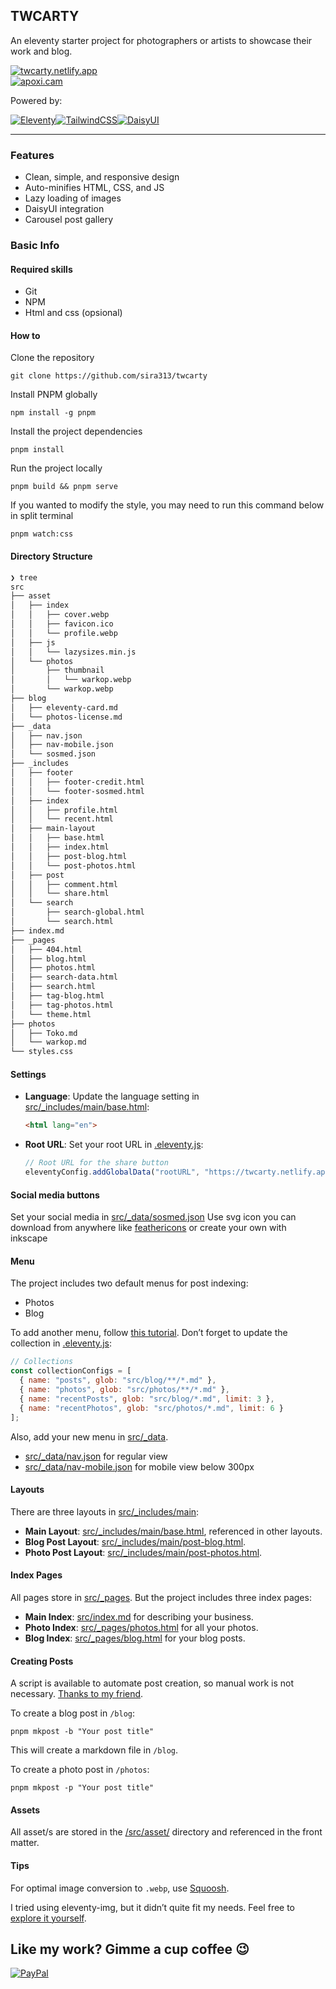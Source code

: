 ## TWCARTY
An eleventy starter project for photographers or artists to showcase their work and blog.

[![twcarty.netlify.app](https://img.shields.io/badge/LIVE-twcarty.netlify.app-blue?style=for-the-badge)](https://twcarty.netlify.app/)  
[![apoxi.cam](https://img.shields.io/badge/SAMPLE-apoxi.cam-blue?style=for-the-badge)](https://apoxi.cam/)

Powered by:

[![Eleventy](https://img.shields.io/badge/Eleventy-000000?style=for-the-badge&logo=eleventy&logoColor=white)](https://www.11ty.dev/)[![TailwindCSS](https://img.shields.io/badge/tailwindcss-%2338B2AC.svg?style=for-the-badge&logo=tailwind-css&logoColor=white)](https://tailwindcss.com/)[![DaisyUI](https://img.shields.io/badge/daisyui-5A0EF8?style=for-the-badge&logo=daisyui&logoColor=white)](https://daisyui.com/)

---

### Features
- Clean, simple, and responsive design
- Auto-minifies HTML, CSS, and JS
- Lazy loading of images
- DaisyUI integration
- Carousel post gallery

### Basic Info

#### Required skills

- Git
- NPM
- Html and css (opsional)

#### How to

Clone the repository
```
git clone https://github.com/sira313/twcarty
```
Install PNPM globally
```
npm install -g pnpm
```
Install the project dependencies
```
pnpm install
```
Run the project locally
```
pnpm build && pnpm serve
```
If you wanted to modify the style, you may need to run this command below in split terminal
```
pnpm watch:css
```

#### Directory Structure
```bash
❯ tree
src
├── asset
│   ├── index
│   │   ├── cover.webp
│   │   ├── favicon.ico
│   │   └── profile.webp
│   ├── js
│   │   └── lazysizes.min.js
│   └── photos
│       ├── thumbnail
│       │   └── warkop.webp
│       └── warkop.webp
├── blog
│   ├── eleventy-card.md
│   └── photos-license.md
├── _data
│   ├── nav.json
│   ├── nav-mobile.json
│   └── sosmed.json
├── _includes
│   ├── footer
│   │   ├── footer-credit.html
│   │   └── footer-sosmed.html
│   ├── index
│   │   ├── profile.html
│   │   └── recent.html
│   ├── main-layout
│   │   ├── base.html
│   │   ├── index.html
│   │   ├── post-blog.html
│   │   └── post-photos.html
│   ├── post
│   │   ├── comment.html
│   │   └── share.html
│   └── search
│       ├── search-global.html
│       └── search.html
├── index.md
├── _pages
│   ├── 404.html
│   ├── blog.html
│   ├── photos.html
│   ├── search-data.html
│   ├── search.html
│   ├── tag-blog.html
│   ├── tag-photos.html
│   └── theme.html
├── photos
│   ├── Toko.md
│   └── warkop.md
└── styles.css

```

#### Settings
- **Language**: Update the language setting in [src/_includes/main/base.html](https://github.com/sira313/TWCARTY/blob/main/src/_includes/main/base.html#L2):
  ```html
  <html lang="en">
  ```
- **Root URL**: Set your root URL in [.eleventy.js](https://github.com/sira313/TWCARTY/blob/main/.eleventy.js#L17):
  ```javascript
  // Root URL for the share button
  eleventyConfig.addGlobalData("rootURL", "https://twcarty.netlify.app");
  ```

#### Social media buttons
Set your social media in [src/_data/sosmed.json](src/_data/sosmed.json)
Use svg icon you can download from anywhere like [feathericons](https://feathericons.com
) or create your own with inkscape

#### Menu
The project includes two default menus for post indexing:
- Photos
- Blog

To add another menu, follow [this tutorial](https://www.youtube.com/watch?v=kzf9A9tkkl4). Don’t forget to update the collection in [.eleventy.js](https://github.com/sira313/TWCARTY/blob/main/.eleventy.js#L24-L29):
```javascript
// Collections
const collectionConfigs = [
  { name: "posts", glob: "src/blog/**/*.md" },
  { name: "photos", glob: "src/photos/**/*.md" },
  { name: "recentPosts", glob: "src/blog/*.md", limit: 3 },
  { name: "recentPhotos", glob: "src/photos/*.md", limit: 6 }
];
```
Also, add your new menu in [src/_data](/src/_data/).
- [src/_data/nav.json](src/_data/nav.json) for regular view
- [src/_data/nav-mobile.json](src/_data/nav-mobile.json) for mobile view below 300px

#### Layouts
There are three layouts in [src/_includes/main](/src/_includes/main):
- **Main Layout**: [src/_includes/main/base.html](/src/_includes/main/base.html), referenced in other layouts.
- **Blog Post Layout**: [src/_includes/main/post-blog.html](/src/_includes/main/post-blog.html).
- **Photo Post Layout**: [src/_includes/main/post-photos.html](/src/_includes/main/post-photos.html).

#### Index Pages
All pages store in [src/_pages](src/_pages). But the project includes three index pages:
- **Main Index**: [src/index.md](/src/index.md) for describing your business.
- **Photo Index**: [src/_pages/photos.html](/src/_pages/photos.html) for all your photos.
- **Blog Index**: [src/_pages/blog.html](/src/_pages/blog.html) for your blog posts.

#### Creating Posts
A script is available to automate post creation, so manual work is not necessary. [Thanks to my friend](https://github.com/mustofa-id).

To create a blog post in `/blog`:
```
pnpm mkpost -b "Your post title"
```
This will create a markdown file in `/blog`.

To create a photo post in `/photos`:
```
pnpm mkpost -p "Your post title"
```

#### Assets
All asset/s are stored in the [/src/asset/](/src/asset/) directory and referenced in the front matter.

#### Tips
For optimal image conversion to `.webp`, use [Squoosh](https://squoosh.app/).

I tried using eleventy-img, but it didn’t quite fit my needs. Feel free to [explore it yourself](https://www.11ty.dev/docs/plugins/image/).

## Like my work? Gimme a cup coffee 😉
[![PayPal](https://img.shields.io/badge/PayPal-00457C?style=for-the-badge&logo=paypal&logoColor=white)](https://paypal.me/aflasio) 
